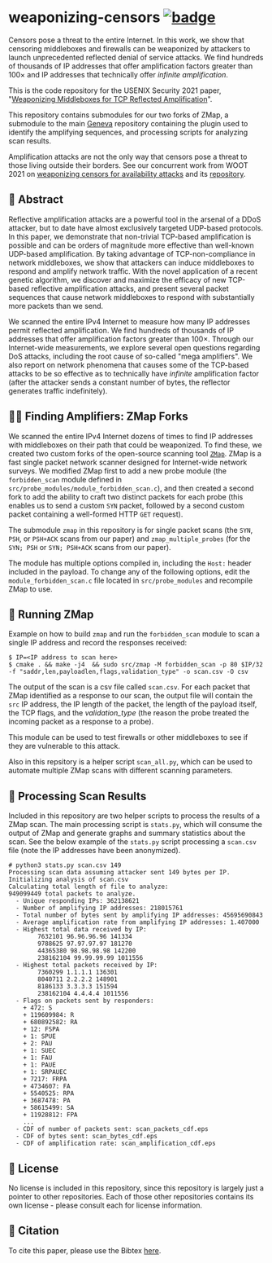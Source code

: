 # weaponizing-censors [![badge](https://img.shields.io/badge/In%20Proceedings-USENIX%20Security%202021-green.svg)](https://www.usenix.org/conference/usenixsecurity21/presentation/bock)

Censors pose a threat to the entire Internet. In this work, we show that censoring middleboxes and firewalls can be weaponized by attackers to launch unprecedented reflected denial of service attacks. We find hundreds of thousands of IP addresses that offer amplification factors greater than 100× and IP addresses that technically offer _infinite amplification_. 

This is the code repository for the USENIX Security 2021 paper, "[Weaponizing Middleboxes for TCP Reflected Amplification](https://geneva.cs.umd.edu/papers/usenix-weaponizing-ddos.pdf)". 

This repository contains submodules for our two forks of ZMap, a submodule to the main [Geneva](https://github.com/Kkevsterrr/geneva) repository containing the plugin used to identify the amplifying sequences, and processing scripts for analyzing scan results.  

Amplification attacks are not the only way that censors pose a threat to those living outside their borders. See our concurrent work from WOOT 2021 on [weaponizing censors for availability attacks](https://geneva.cs.umd.edu/papers/woot21-weaponizing-availability.pdf) and its [repository](https://github.com/breakerspace/weaponizing-residual-censorship/). 

## 📝 Abstract

Reflective amplification attacks are a powerful tool in the arsenal of a DDoS attacker, but to date have almost exclusively targeted UDP-based protocols. In this paper, we demonstrate that non-trivial TCP-based amplification is possible and can be orders of magnitude more effective than well-known UDP-based amplification. By taking advantage of TCP-non-compliance in network middleboxes, we show that attackers can induce middleboxes to respond and amplify network traffic. With the novel application of a recent genetic algorithm, we discover and maximize the efficacy of new TCP-based reflective amplification attacks, and present several packet sequences that cause network middleboxes to respond with substantially more packets than we send.

We scanned the entire IPv4 Internet to measure how many IP addresses permit reflected amplification. We find hundreds of thousands of IP addresses that offer amplification factors greater than 100×. Through our Internet-wide measurements, we explore several open questions regarding DoS attacks, including the root cause of so-called "mega amplifiers". We also report on network phenomena that causes some of the TCP-based attacks to be so effective as to technically have _infinite_ amplification factor (after the attacker sends a constant number of bytes, the reflector generates traffic indefinitely). 

## 🕵️‍♀️ Finding Amplifiers: ZMap Forks

We scanned the entire IPv4 Internet dozens of times to find IP addresses with middleboxes on their path that could be weaponized. To find these, we created two custom forks of the open-source scanning tool [`ZMap`](https://github.com/zmap/zmap). ZMap is a fast single packet network scanner designed for Internet-wide network surveys. We modified ZMap first to add a new probe module (the `forbidden_scan` module defined in `src/probe_modules/module_forbidden_scan.c`), and then created a second fork to add the ability to craft two distinct packets for each probe (this enables us to send a custom `SYN` packet, followed by a second custom packet containing a well-formed HTTP `GET` request). 

The submodule `zmap` in this repository is for single packet scans (the `SYN`, `PSH`, or `PSH+ACK` scans from our paper) and `zmap_multiple_probes` (for the `SYN; PSH` or `SYN; PSH+ACK` scans from our paper).

The module has multiple options compiled in, including the `Host:` header included in the payload. To change any of the following options, edit the `module_forbidden_scan.c` file located in `src/probe_modules` and recompile ZMap to use. 

## 🏃 Running ZMap

Example on how to build `zmap` and run the `forbidden_scan` module to scan a single IP address and record the responses received: 

```
$ IP=<IP address to scan here>
$ cmake . && make -j4  && sudo src/zmap -M forbidden_scan -p 80 $IP/32 -f "saddr,len,payloadlen,flags,validation_type" -o scan.csv -O csv 
```

The output of the scan is a csv file called `scan.csv`. For each packet that ZMap identified as a response to our scan, the output file will contain the `src` IP address, the IP length of the packet, the length of the payload itself, the TCP flags, and the _validation_type_ (the reason the probe treated the incoming packet as a response to a probe). 

This module can be used to test firewalls or other middleboxes to see if they are vulnerable to this attack. 

Also in this repsitory is a helper script `scan_all.py`, which can be used to automate multiple ZMap scans with different scanning parameters.  

## 🔬 Processing Scan Results

Included in this repository are two helper scripts to process the results of a ZMap scan. The main processing script is `stats.py`, which will consume the output of ZMap and generate graphs and summary statistics about the scan. See the below example of the `stats.py` script processing a `scan.csv` file (note the IP addresses have been anonymized). 

```    
# python3 stats.py scan.csv 149
Processing scan data assuming attacker sent 149 bytes per IP.
Initializing analysis of scan.csv
Calculating total length of file to analyze:
949099449 total packets to analyze.
  - Unique responding IPs: 362138621
  - Number of amplifying IP addresses: 218015761
  - Total number of bytes sent by amplifying IP addresses: 45695690843
  - Average amplification rate from amplifying IP addresses: 1.407000
  - Highest total data received by IP:
        7632101 96.96.96.96 141334
        9788625 97.97.97.97 181270
        44365380 98.98.98.98 142200
        238162104 99.99.99.99 1011556
  - Highest total packets received by IP:
        7360299 1.1.1.1 136301
        8040711 2.2.2.2 148901
        8186133 3.3.3.3 151594
        238162104 4.4.4.4 1011556
  - Flags on packets sent by responders:
    + 472: S
    + 119609984: R
    + 680892582: RA
    + 12: FSPA
    + 1: SPUE
    + 2: PAU
    + 1: SUEC
    + 1: FAU
    + 1: PAUE
    + 1: SRPAUEC
    + 7217: FRPA
    + 4734607: FA
    + 5540525: RPA
    + 3687478: PA
    + 58615499: SA
    + 11928812: FPA
    ...
  - CDF of number of packets sent: scan_packets_cdf.eps
  - CDF of bytes sent: scan_bytes_cdf.eps
  - CDF of amplification rate: scan_amplification_cdf.eps
```

## 📃 License

No license is included in this repository, since this repository is largely just a pointer to other repositories. Each of those other repositories contains its own license - please consult each for license information. 

## 📑 Citation

To cite this paper, please use the Bibtex [here](https://www.usenix.org/biblio/export/bibtex/272318).
